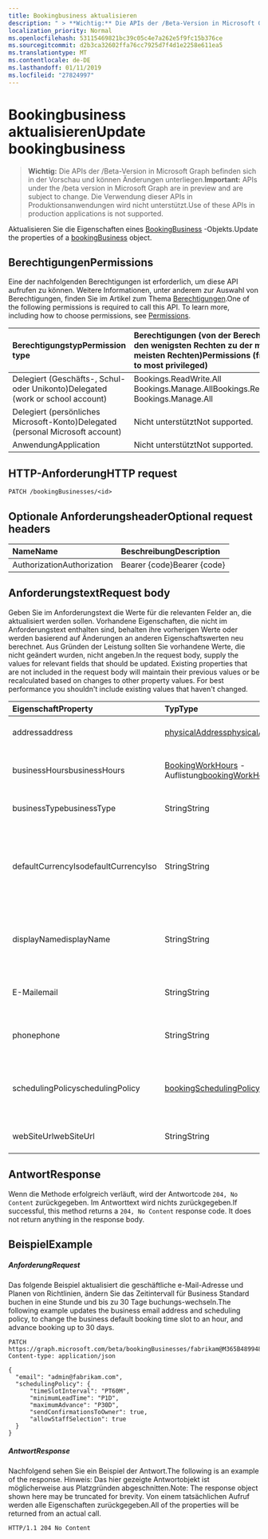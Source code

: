 ```yaml
---
title: Bookingbusiness aktualisieren
description: " > **Wichtig:** Die APIs der /Beta-Version in Microsoft Graph befinden sich in der Vorschau und können Änderungen unterliegen. Die Verwendung dieser APIs in Produktionsanwendungen wird nicht unterstützt."
localization_priority: Normal
ms.openlocfilehash: 53115469821bc39c05c4e7a262e5f9fc15b376ce
ms.sourcegitcommit: d2b3ca32602ffa76cc7925d7f4d1e2258e611ea5
ms.translationtype: MT
ms.contentlocale: de-DE
ms.lasthandoff: 01/11/2019
ms.locfileid: "27824997"
---
```

# <a name="update-bookingbusiness"></a><span data-ttu-id="6e5d3-104">Bookingbusiness aktualisieren</span><span class="sxs-lookup"><span data-stu-id="6e5d3-104">Update bookingbusiness</span></span>

 > <span data-ttu-id="6e5d3-105">**Wichtig:** Die APIs der /Beta-Version in Microsoft Graph befinden sich in der Vorschau und können Änderungen unterliegen.</span><span class="sxs-lookup"><span data-stu-id="6e5d3-105">**Important:** APIs under the /beta version in Microsoft Graph are in preview and are subject to change.</span></span> <span data-ttu-id="6e5d3-106">Die Verwendung dieser APIs in Produktionsanwendungen wird nicht unterstützt.</span><span class="sxs-lookup"><span data-stu-id="6e5d3-106">Use of these APIs in production applications is not supported.</span></span>
 
<span data-ttu-id="6e5d3-107">Aktualisieren Sie die Eigenschaften eines [BookingBusiness](../resources/bookingbusiness.md) -Objekts.</span><span class="sxs-lookup"><span data-stu-id="6e5d3-107">Update the properties of a [bookingBusiness](../resources/bookingbusiness.md) object.</span></span>
## <a name="permissions"></a><span data-ttu-id="6e5d3-108">Berechtigungen</span><span class="sxs-lookup"><span data-stu-id="6e5d3-108">Permissions</span></span>
<span data-ttu-id="6e5d3-p103">Eine der nachfolgenden Berechtigungen ist erforderlich, um diese API aufrufen zu können. Weitere Informationen, unter anderem zur Auswahl von Berechtigungen, finden Sie im Artikel zum Thema [Berechtigungen](/graph/permissions-reference).</span><span class="sxs-lookup"><span data-stu-id="6e5d3-p103">One of the following permissions is required to call this API. To learn more, including how to choose permissions, see [Permissions](/graph/permissions-reference).</span></span>

|<span data-ttu-id="6e5d3-111">Berechtigungstyp</span><span class="sxs-lookup"><span data-stu-id="6e5d3-111">Permission type</span></span>      | <span data-ttu-id="6e5d3-112">Berechtigungen (von der Berechtigung mit den wenigsten Rechten zu der mit den meisten Rechten)</span><span class="sxs-lookup"><span data-stu-id="6e5d3-112">Permissions (from least to most privileged)</span></span>              |
|:--------------------|:---------------------------------------------------------|
|<span data-ttu-id="6e5d3-113">Delegiert (Geschäfts-, Schul- oder Unikonto)</span><span class="sxs-lookup"><span data-stu-id="6e5d3-113">Delegated (work or school account)</span></span> |  <span data-ttu-id="6e5d3-114">Bookings.ReadWrite.All Bookings.Manage.All</span><span class="sxs-lookup"><span data-stu-id="6e5d3-114">Bookings.ReadWrite.All, Bookings.Manage.All</span></span>   |
|<span data-ttu-id="6e5d3-115">Delegiert (persönliches Microsoft-Konto)</span><span class="sxs-lookup"><span data-stu-id="6e5d3-115">Delegated (personal Microsoft account)</span></span> | <span data-ttu-id="6e5d3-116">Nicht unterstützt</span><span class="sxs-lookup"><span data-stu-id="6e5d3-116">Not supported.</span></span>   |
|<span data-ttu-id="6e5d3-117">Anwendung</span><span class="sxs-lookup"><span data-stu-id="6e5d3-117">Application</span></span> | <span data-ttu-id="6e5d3-118">Nicht unterstützt</span><span class="sxs-lookup"><span data-stu-id="6e5d3-118">Not supported.</span></span>  | 

## <a name="http-request"></a><span data-ttu-id="6e5d3-119">HTTP-Anforderung</span><span class="sxs-lookup"><span data-stu-id="6e5d3-119">HTTP request</span></span>
<!-- { "blockType": "ignored" } -->
```http
PATCH /bookingBusinesses/<id>
```
## <a name="optional-request-headers"></a><span data-ttu-id="6e5d3-120">Optionale Anforderungsheader</span><span class="sxs-lookup"><span data-stu-id="6e5d3-120">Optional request headers</span></span>
| <span data-ttu-id="6e5d3-121">Name</span><span class="sxs-lookup"><span data-stu-id="6e5d3-121">Name</span></span>       | <span data-ttu-id="6e5d3-122">Beschreibung</span><span class="sxs-lookup"><span data-stu-id="6e5d3-122">Description</span></span>|
|:-----------|:-----------|
| <span data-ttu-id="6e5d3-123">Authorization</span><span class="sxs-lookup"><span data-stu-id="6e5d3-123">Authorization</span></span>  | <span data-ttu-id="6e5d3-124">Bearer {code}</span><span class="sxs-lookup"><span data-stu-id="6e5d3-124">Bearer {code}</span></span>|

## <a name="request-body"></a><span data-ttu-id="6e5d3-125">Anforderungstext</span><span class="sxs-lookup"><span data-stu-id="6e5d3-125">Request body</span></span>
<span data-ttu-id="6e5d3-p104">Geben Sie im Anforderungstext die Werte für die relevanten Felder an, die aktualisiert werden sollen. Vorhandene Eigenschaften, die nicht im Anforderungstext enthalten sind, behalten ihre vorherigen Werte oder werden basierend auf Änderungen an anderen Eigenschaftswerten neu berechnet. Aus Gründen der Leistung sollten Sie vorhandene Werte, die nicht geändert wurden, nicht angeben.</span><span class="sxs-lookup"><span data-stu-id="6e5d3-p104">In the request body, supply the values for relevant fields that should be updated. Existing properties that are not included in the request body will maintain their previous values or be recalculated based on changes to other property values. For best performance you shouldn't include existing values that haven't changed.</span></span>

| <span data-ttu-id="6e5d3-129">Eigenschaft</span><span class="sxs-lookup"><span data-stu-id="6e5d3-129">Property</span></span>     | <span data-ttu-id="6e5d3-130">Typ</span><span class="sxs-lookup"><span data-stu-id="6e5d3-130">Type</span></span>   |<span data-ttu-id="6e5d3-131">Beschreibung</span><span class="sxs-lookup"><span data-stu-id="6e5d3-131">Description</span></span>|
|:---------------|:--------|:----------|
|<span data-ttu-id="6e5d3-132">address</span><span class="sxs-lookup"><span data-stu-id="6e5d3-132">address</span></span>|[<span data-ttu-id="6e5d3-133">physicalAddress</span><span class="sxs-lookup"><span data-stu-id="6e5d3-133">physicalAddress</span></span>](../resources/physicaladdress.md)|<span data-ttu-id="6e5d3-134">Die Straße des Unternehmens.</span><span class="sxs-lookup"><span data-stu-id="6e5d3-134">The street address of the business.</span></span>|
|<span data-ttu-id="6e5d3-135">businessHours</span><span class="sxs-lookup"><span data-stu-id="6e5d3-135">businessHours</span></span>|<span data-ttu-id="6e5d3-136">[BookingWorkHours](../resources/bookingworkhours.md) -Auflistung</span><span class="sxs-lookup"><span data-stu-id="6e5d3-136">[bookingWorkHours](../resources/bookingworkhours.md) collection</span></span>|<span data-ttu-id="6e5d3-137">Die Betriebszeiten für das Unternehmen.</span><span class="sxs-lookup"><span data-stu-id="6e5d3-137">The hours of operation for the business.</span></span>|
|<span data-ttu-id="6e5d3-138">businessType</span><span class="sxs-lookup"><span data-stu-id="6e5d3-138">businessType</span></span>|<span data-ttu-id="6e5d3-139">String</span><span class="sxs-lookup"><span data-stu-id="6e5d3-139">String</span></span>|<span data-ttu-id="6e5d3-140">Der Typ des Unternehmens.</span><span class="sxs-lookup"><span data-stu-id="6e5d3-140">The type of business.</span></span>|
|<span data-ttu-id="6e5d3-141">defaultCurrencyIso</span><span class="sxs-lookup"><span data-stu-id="6e5d3-141">defaultCurrencyIso</span></span>|<span data-ttu-id="6e5d3-142">String</span><span class="sxs-lookup"><span data-stu-id="6e5d3-142">String</span></span>|<span data-ttu-id="6e5d3-143">Der Code für die Währung, die das Unternehmen in für Microsoft Bookings ausgeführt wird.</span><span class="sxs-lookup"><span data-stu-id="6e5d3-143">The code for the currency that the business operates in on Microsoft Bookings.</span></span>|
|<span data-ttu-id="6e5d3-144">displayName</span><span class="sxs-lookup"><span data-stu-id="6e5d3-144">displayName</span></span>|<span data-ttu-id="6e5d3-145">String</span><span class="sxs-lookup"><span data-stu-id="6e5d3-145">String</span></span>|<span data-ttu-id="6e5d3-146">Ein Name für das Unternehmen, das mit Kunden-Schnittstellen.</span><span class="sxs-lookup"><span data-stu-id="6e5d3-146">A name for the business that interfaces with customers.</span></span>|
|<span data-ttu-id="6e5d3-147">E-Mail</span><span class="sxs-lookup"><span data-stu-id="6e5d3-147">email</span></span>|<span data-ttu-id="6e5d3-148">String</span><span class="sxs-lookup"><span data-stu-id="6e5d3-148">String</span></span>|<span data-ttu-id="6e5d3-149">Die e-Mail-Adresse für das Unternehmen.</span><span class="sxs-lookup"><span data-stu-id="6e5d3-149">The email address for the business.</span></span>|
|<span data-ttu-id="6e5d3-150">phone</span><span class="sxs-lookup"><span data-stu-id="6e5d3-150">phone</span></span>|<span data-ttu-id="6e5d3-151">String</span><span class="sxs-lookup"><span data-stu-id="6e5d3-151">String</span></span>|<span data-ttu-id="6e5d3-152">Die Telefonnummer für das Unternehmen.</span><span class="sxs-lookup"><span data-stu-id="6e5d3-152">The telephone number for the business.</span></span>|
|<span data-ttu-id="6e5d3-153">schedulingPolicy</span><span class="sxs-lookup"><span data-stu-id="6e5d3-153">schedulingPolicy</span></span>|[<span data-ttu-id="6e5d3-154">bookingSchedulingPolicy</span><span class="sxs-lookup"><span data-stu-id="6e5d3-154">bookingSchedulingPolicy</span></span>](../resources/bookingschedulingpolicy.md)|<span data-ttu-id="6e5d3-155">Gibt an, wie die Buchungen für dieses Unternehmen erstellt werden können.</span><span class="sxs-lookup"><span data-stu-id="6e5d3-155">Specifies how bookings can be created for this business.</span></span>|
|<span data-ttu-id="6e5d3-156">webSiteUrl</span><span class="sxs-lookup"><span data-stu-id="6e5d3-156">webSiteUrl</span></span>|<span data-ttu-id="6e5d3-157">String</span><span class="sxs-lookup"><span data-stu-id="6e5d3-157">String</span></span>|<span data-ttu-id="6e5d3-158">Die URL der Website für die Business.</span><span class="sxs-lookup"><span data-stu-id="6e5d3-158">The URL of the business web site.</span></span>|

## <a name="response"></a><span data-ttu-id="6e5d3-159">Antwort</span><span class="sxs-lookup"><span data-stu-id="6e5d3-159">Response</span></span>
<span data-ttu-id="6e5d3-p105">Wenn die Methode erfolgreich verläuft, wird der Antwortcode `204, No Content` zurückgegeben. Im Antworttext wird nichts zurückgegeben.</span><span class="sxs-lookup"><span data-stu-id="6e5d3-p105">If successful, this method returns a `204, No Content` response code. It does not return anything in the response body.</span></span>
## <a name="example"></a><span data-ttu-id="6e5d3-162">Beispiel</span><span class="sxs-lookup"><span data-stu-id="6e5d3-162">Example</span></span>
##### <a name="request"></a><span data-ttu-id="6e5d3-163">Anforderung</span><span class="sxs-lookup"><span data-stu-id="6e5d3-163">Request</span></span>
<span data-ttu-id="6e5d3-164">Das folgende Beispiel aktualisiert die geschäftliche e-Mail-Adresse und Planen von Richtlinien, ändern Sie das Zeitintervall für Business Standard buchen in eine Stunde und bis zu 30 Tage buchungs-wechseln.</span><span class="sxs-lookup"><span data-stu-id="6e5d3-164">The following example updates the business email address and scheduling policy, to change the business default booking time slot to an hour, and advance booking up to 30 days.</span></span>
<!-- {
  "blockType": "request",
  "name": "update_bookingbusiness"
}-->
```http
PATCH https://graph.microsoft.com/beta/bookingBusinesses/fabrikam@M365B489948.onmicrosoft.com
Content-type: application/json

{
  "email": "admin@fabrikam.com",
  "schedulingPolicy": {
      "timeSlotInterval": "PT60M",
      "minimumLeadTime": "P1D",
      "maximumAdvance": "P30D",
      "sendConfirmationsToOwner": true,
      "allowStaffSelection": true
  }
}
```
##### <a name="response"></a><span data-ttu-id="6e5d3-165">Antwort</span><span class="sxs-lookup"><span data-stu-id="6e5d3-165">Response</span></span>
<span data-ttu-id="6e5d3-166">Nachfolgend sehen Sie ein Beispiel der Antwort.</span><span class="sxs-lookup"><span data-stu-id="6e5d3-166">The following is an example of the response.</span></span> <span data-ttu-id="6e5d3-167">Hinweis: Das hier gezeigte Antwortobjekt ist möglicherweise aus Platzgründen abgeschnitten.</span><span class="sxs-lookup"><span data-stu-id="6e5d3-167">Note: The response object shown here may be truncated for brevity.</span></span> <span data-ttu-id="6e5d3-168">Von einem tatsächlichen Aufruf werden alle Eigenschaften zurückgegeben.</span><span class="sxs-lookup"><span data-stu-id="6e5d3-168">All of the properties will be returned from an actual call.</span></span>
<!-- {
  "blockType": "response",
  "truncated": true
} -->
```http
HTTP/1.1 204 No Content
```

<!-- uuid: 8fcb5dbc-d5aa-4681-8e31-b001d5168d79
2015-10-25 14:57:30 UTC -->
<!-- {
  "type": "#page.annotation",
  "description": "Update bookingbusiness",
  "keywords": "",
  "section": "documentation",
  "tocPath": ""
}-->
